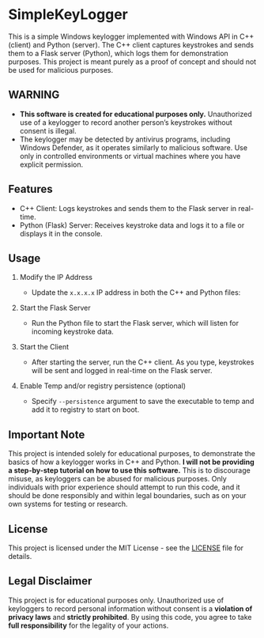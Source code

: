 # SimpleKeyLogger

This is a simple Windows keylogger implemented with Windows API in C++ (client) and Python (server). The C++ client captures keystrokes and sends them to a Flask server (Python), which logs them for demonstration purposes. This project is meant purely as a proof of concept and should not be used for malicious purposes.

## **WARNING**
- **This software is created for educational purposes only.** Unauthorized use of a keylogger to record another person’s keystrokes without consent is illegal.
- The keylogger may be detected by antivirus programs, including Windows Defender, as it operates similarly to malicious software. Use only in controlled environments or virtual machines where you have explicit permission.

## Features

- C++ Client: Logs keystrokes and sends them to the Flask server in real-time.
- Python (Flask) Server: Receives keystroke data and logs it to a file or displays it in the console.


## Usage
1. Modify the IP Address
    - Update the `x.x.x.x` IP address in both the C++ and Python files:

2. Start the Flask Server
    - Run the Python file to start the Flask server, which will listen for incoming keystroke data.

3. Start the Client
    - After starting the server, run the C++ client. As you type, keystrokes will be sent and logged in real-time on the Flask server.

4. Enable Temp and/or registry persistence (optional)
    - Specify `--persistence` argument to save the executable to temp and add it to registry to start on boot.

## Important Note
This project is intended solely for educational purposes, to demonstrate the basics of how a keylogger works in C++ and Python. **I will not be providing a step-by-step tutorial on how to use this software.** This is to discourage misuse, as keyloggers can be abused for malicious purposes. Only individuals with prior experience should attempt to run this code, and it should be done responsibly and within legal boundaries, such as on your own systems for testing or research.

## License
This project is licensed under the MIT License - see the [LICENSE](https://github.com/deityyGH/SimpleKeyLogger/blob/main/LICENSE) file for details.

## Legal Disclaimer
This project is for educational purposes only. Unauthorized use of keyloggers to record personal information without consent is a **violation of privacy laws** and **strictly prohibited**. By using this code, you agree to take **full responsibility** for the legality of your actions.
